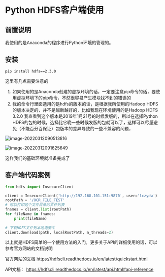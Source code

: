 # Python HDFS客户端使用

## 前置说明

我使用的是Anaconda的程序进行Python环境的管理的。

## 安装

```shell
pip install hdfs==2.3.0
```

这里有几点需要注意的

1. 如果使用的是Anaconda创建的虚拟环境的话，一定要注意pip命令的话，要使用虚拟环境下的pip命令，不然很容易产生模块找不到的错误的
2. 我的命令行里面选用的是hdfs的版本的话，是根据我所使用的Hadoop HDFS的版本决定的，并不是越新越好的，比如我现在环境使用的是Hadoop HDFS 3.2.0 我查看到这个版本是2019年1月21号的时候发版的，所以在选择Python HDFS的包的时候，选择比它晚一些时候发版的包就可以了，这样可以尽量避免（不能百分百保证）包版本的差异导致的一些不兼容的问题，

![image-20220312090513816](/Users/jackpan/JackPanDocuments/jack-doc/jack-honor/python/python-hdfs-client-usage/image-20220312090513816.png)

![image-20220312091625649](/Users/jackpan/JackPanDocuments/jack-doc/jack-honor/python/python-hdfs-client-usage/image-20220312091625649.png)

这样我们的基础环境就准备完成了

## 客户端代码案例

```python
from hdfs import InsecureClient

client = InsecureClient('http://192.168.101.151:9870', user='lczydw')
rootPath = '/OCR_FILE_TEST'
# 可以打印这个文件目录的文件列表
fnames = client.list(rootPath)
for fileName in fnames:
    print(fileName)
    
# 下载HDFS文件到本地电脑中
client.download(path, localRootPath, n_threads=2)
```

以上就是HDFS简单的一个使用方法的入门，更多关于API的详细使用的话，可以参考官方网站的文档说明

官方网站的文档 https://hdfscli.readthedocs.io/en/latest/quickstart.html

API文档： https://hdfscli.readthedocs.io/en/latest/api.html#api-reference

